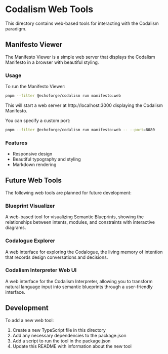 # Codalism Web Tools

This directory contains web-based tools for interacting with the Codalism paradigm.

## Manifesto Viewer

The Manifesto Viewer is a simple web server that displays the Codalism Manifesto in a browser with beautiful styling.

### Usage

To run the Manifesto Viewer:

```bash
pnpm --filter @echoforge/codalism run manifesto:web
```

This will start a web server at http://localhost:3000 displaying the Codalism Manifesto.

You can specify a custom port:

```bash
pnpm --filter @echoforge/codalism run manifesto:web -- --port=8080
```

### Features

- Responsive design
- Beautiful typography and styling
- Markdown rendering

## Future Web Tools

The following web tools are planned for future development:

### Blueprint Visualizer

A web-based tool for visualizing Semantic Blueprints, showing the relationships between intents, modules, and constraints with interactive diagrams.

### Codalogue Explorer

A web interface for exploring the Codalogue, the living memory of intention that records design conversations and decisions.

### Codalism Interpreter Web UI

A web interface for the Codalism Interpreter, allowing you to transform natural language input into semantic blueprints through a user-friendly interface.

## Development

To add a new web tool:

1. Create a new TypeScript file in this directory
2. Add any necessary dependencies to the package.json
3. Add a script to run the tool in the package.json
4. Update this README with information about the new tool

